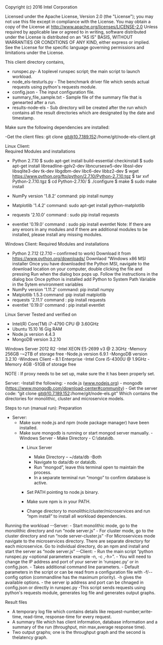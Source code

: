 Copyright (c) 2016 Intel Corporation 

 Licensed under the Apache License, Version 2.0 (the "License");
 you may not use this file except in compliance with the License.
 You may obtain a copy of the License at
      http://www.apache.org/licenses/LICENSE-2.0
 Unless required by applicable law or agreed to in writing, software
 distributed under the License is distributed on an "AS IS" BASIS,
 WITHOUT WARRANTIES OR CONDITIONS OF ANY KIND, either express or implied.
 See the License for the specific language governing permissions and
 limitations under the License.


This client directory contains,
 - runspec.py- A toplevel runspec script; the main script to launch workload.
 - node_els-testurls.py - The benchmark driver file which sends actual requests using python's requests module.
 - config.json - The input configuration file.
 - summary_file_sample.txt - Sample file of the summary file that is genearted after a run.
 - results-node-els - Sub directory will be created after the run which contains all the result directories which are designated by the date and timestamp.
 
Make sure the following dependencies are installed:

   -Get the client files: git clone git@10.7.189.152:/home/git/node-els-client.git

Linux Client:  
 Required Modules and installations
  - Python 2.7.10 
  $ sudo apt-get install build-essential checkinstall
  $ sudo apt-get install libreadline-gplv2-dev libncursesw5-dev libssl-dev libsqlite3-dev tk-dev libgdbm-dev libc6-dev libbz2-dev
  $ wget https://www.python.org/ftp/python/2.7.10/Python-2.7.10.tgz
  $ tar xvf Python-2.7.10.tgz
  $ cd Python-2.7.10/
  $ ./configure 
  $ make
  $ sudo make install
  
  - NumPy version '1.8.2' command: pip install numpy
  - Matplotlib '1.4.2' command: sudo apt-get install python-matplotlib
  - requests '2.10.0' command : sudo pip install requests
  - eventlet '0.19.0' command : sudo pip install eventlet
Note: If there are any eroors in any modules and if there are additional modules to be installed, please install any missing modules.
 
Windows Client: 
  Required Modules and installations
  - Python 2.7.12 (2.7.10 – confirmed to work) Download it from https://www.python.org/downloads/
    Downlaod “Windows x86 MSI installer 
    Once you have downloaded the Python MSI, navigate to the download location on your computer, double clicking the file and pressing Run when the dialog box pops up.
    Follow the instructions in the dialog box
    Once python is installed add Python to System Path Variable in the Sytem environment variables
  - NumPy version '1.11.2' command: pip install numpy
  - Matplotlib 1.5.3 command :pip install matplotlib
  - requests '2.11.1' command : pip install requests
  - eventlet '0.19.0' command : pip install eventlet

Linux Server 
 Tested and verified on
  - Intel(R) Core(TM) i7-4790 CPU @ 3.60GHz
  - Ubuntu 15.10 16 Gig RAM
  - Node.js version 4.4.3
  - MongoDB version 3.2.10
  
Windows Server 2012 R2
 -Intel XEON E5-2699 v3 @ 2.3GHz
 -Memory 256GB
 -~2TB of storage free
 -Node.js version 6.9.1
 -MongoDB version 3.2.10
 -Windows Client – 8.1 Enterprise
 -Intel Core i5-4300U @ 1.9GHz
 -Memory 4GB
 -51GB of storage free
 
NOTE : If proxy needs to be set up,  make sure the it has been properly set.

Server:
   -Install the following:
     - node.js (www.nodejs.org)
     - mongodb (https://www.mongodb.com/download-center#community)
     - Get the server code: “git clone git@10.7.189.152:/home/git/node-els.git”
       Which contains the directories for monolithic, cluster and microservice models.
     
Steps to run (manual run):
  Preparation
   - Server:
      - Make sure node.js and npm (node package manager) have been installed.
      - Make sure mongodb is running or start mongod server manually.
          -Windows Server
             - Make Directory - C:\data\db.
         - Linux Server
             - Make Directory – ~/data/db
         -Both
             - Navigate to data/db or data\db.
            - Run “mongod”, leave this terminal open to maintain the process.
            - In a separate terminal run “mongo” to confirm database is active.
           
         - Set PATH pointing to node.js binary.
         - Make sure npm is in your PATH.
         - Change directory to monolithic/cluster/microservices and run “npm install” to install all workload dependencies.
  
Running the workload
--Server:
      - Start monolithic mode, go to the monolithic directory and run  “node server.js”
     - For cluster mode, go to the cluster directory and run “node server-cluster.js”
       -For Microservices mode navigate to the microservices directory. There are separate directory for each microservice. Go to individual directory, do an npm and install and start the server as “node server.js”
  --Client:
      - Run the main script “python runspec.py <optional parameters example -n, -c ,-h>”.
        - You will need to change the IP address and port of your server in ‘runspec.py’ or in config.json. 
        - Takes additional command line parameters.
        - Default parameters in the script or can be read from a configuration file with -f/--config option (commandline has the maximum priority).
        -h gives the available options.
        - the server ip address and port can be chnaged in config.json or directly in runspec.py
        -This script sends requests using python's requests module, generates log file and generates output graphs.
 
 
Result files
   - A temporary log file which contains details like request-number,write-time, read-time, response-time for every request.
   - A summary file which has client information, database information and a summary of the run (throughput, min max,average response time).
   - Two output graphs; one is the throughput graph and the second is thelatency graph.

